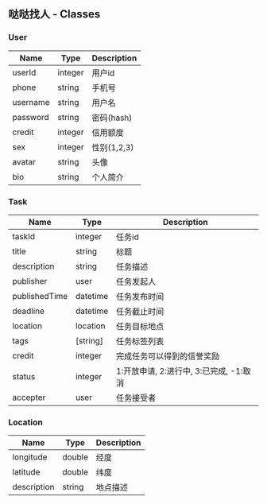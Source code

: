 ## 哒哒找人 - Classes


### User

Name | Type | Description
---|---|---
userId | integer | 用户id
phone | string | 手机号
username | string | 用户名
password | string | 密码(hash)
credit | integer | 信用额度 
sex | integer | 性别(1,2,3)
avatar | string | 头像
bio | string | 个人简介



### Task
Name | Type | Description
---|---|---
taskId | integer | 任务id
title | string | 标题
description | string | 任务描述
publisher | user | 任务发起人
publishedTime | datetime | 任务发布时间
deadline | datetime | 任务截止时间
location | location | 任务目标地点
tags | [string] | 任务标签列表
credit | integer | 完成任务可以得到的信誉奖励
status | integer | 1:开放申请, 2:进行中, 3:已完成, -1:取消
accepter | user | 任务接受者


### Location
Name | Type | Description
---|---|---
longitude | double | 经度
latitude | double | 纬度
description | string | 地点描述

